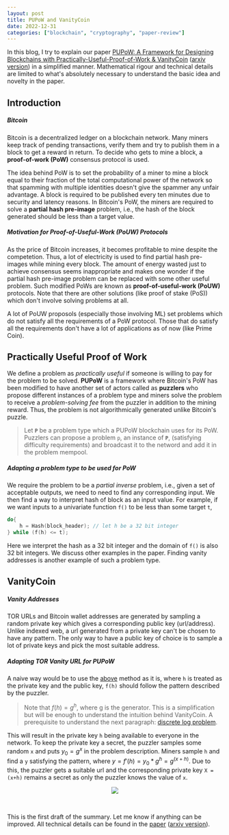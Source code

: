 ```yaml
---
layout: post
title: PUPoW and VanityCoin
date: 2022-12-31
categories: ["blockchain", "cryptography", "paper-review"]
---
```

In this blog, I try to explain our paper [PUPoW: A Framework for Designing Blockchains with Practically-Useful-Proof-of-Work & VanityCoin](https://ieeexplore.ieee.org/document/9680581) ([arxiv version](https://arxiv.org/abs/2210.06738)) in a simplified manner. Mathematical rigour and technical details are limited to what's absolutely necessary to understand the basic idea and novelty in the paper.

## Introduction

##### Bitcoin

Bitcoin is a decentralized ledger on a blockchain network. Many miners keep track of pending transactions, verify them and try to publish them in a block to get a reward in return. To decide who gets to mine a block, a **proof-of-work (PoW)** consensus protocol is used.

The idea behind PoW is to set the probability of a miner to mine a block equal to their fraction of the total computational power of the network so that spamming with multiple identities doesn't give the spammer any unfair advantage. A block is required to be published every ten minutes due to security and latency reasons. In Bitcoin's PoW, the miners are required to solve a **partial hash pre-image** problem, i.e., the hash of the block generated should be less than a target value.

##### Motivation for Proof-of-Useful-Work (PoUW) Protocols

As the price of Bitcoin increases, it becomes profitable to mine despite the competetion. Thus, a lot of electricity is used to find partial hash pre-images while mining every block. The amount of energy wasted just to achieve consensus seems inappropriate and makes one wonder if the partial hash pre-image problem can be replaced with some other useful problem. Such modified PoWs are known as **proof-of-useful-work (PoUW)** protocols. Note that there are other solutions (like proof of stake (PoS)) which don't involve solving problems at all.

A lot of PoUW proposols (especially those involving ML) set problems which do not satisfy all the requirements of a PoW protocol. Those that do satisfy all the requirements don't have a lot of applications as of now (like Prime Coin).

## Practically Useful Proof of Work

We define a problem as _practically useful_ if someone is willing to pay for the problem to be solved. **PUPoW** is a framework where Bitcoin's PoW has been modified to have another set of actors called as **puzzlers** who propose different instances of a problem type and miners solve the problem to receive a _problem-solving fee_ from the puzzler in addition to the mining reward. Thus, the problem is not algorithmically generated unlike Bitcoin's puzzle.

> Let **`P`** be a problem type which a PUPoW blockchain uses for its PoW. Puzzlers can propose a problem `p`, an instance of **`P`**, (satisfying difficulty requirements) and broadcast it to the netword and add it in the problem mempool.

##### Adapting a problem type to be used for PoW

We require the problem to be a _partial inverse_ problem, i.e., given a set of acceptable outputs, we need to need to find any corresponding input. We then find a way to interpret hash of block as an input value. For example, if we want inputs to a univariate function `f()` to be less than some target `t`,
```c++
do{
    h = Hash(block_header); // let h be a 32 bit integer
} while (f(h) <= t);
```
Here we interpret the hash as a 32 bit integer and the domain of `f()` is also 32 bit integers. We discuss other examples in the paper. Finding vanity addresses is another example of such a problem type.

## VanityCoin

##### Vanity Addresses

TOR URLs and Bitcoin wallet addresses are generated by sampling a random private key which gives a corresponding public key (url/address). Unlike indexed web, a url generated from a private key can't be chosen to have any pattern. The only way to have a public key of choice is to sample a lot of private keys and pick the most suitable address.

##### Adapting TOR Vanity URL for PUPoW

A naive way would be to use the [above](#adapting-a-problem-type-to-be-used-for-pow) method as it is, where `h` is treated as the private key and the public key, `f(h)` should follow the pattern described by the puzzler.
> Note that $f(h) = g^h$, where g is the generator. This is a simplification but will be enough to understand the intuition behind VanityCoin. A prerequisite to understand the next paragraph: [discrete log problem](https://en.wikipedia.org/wiki/Discrete_logarithm).

This will result in the private key `h` being available to everyone in the network. To keep the private key a secret, the puzzler samples some random `x` and puts $y_0 = g^x$ in the problem description. Miners sample `h` and find a `y` satisfying the pattern, where $y = f'(h) = y_0 * g^h = g^{(x+h)}$. Due to this, the puzzler gets a suitable url and the corresponding private key `X = (x+h)` remains a secret as only the puzzler knows the value of `x`.

<p align="center">
    <img src = "{{site.baseurl}}/assets/images/tor_vanity.png">
</p>
<!-- ![Image]({{site.baseurl}}/assets/images/tor_vanity.png)  -->
<!-- ![Image]({{site.baseurl}}/assets/images/actors.png) -->

<br/>

This is the first draft of the summary. Let me know if anything can be improved. All technical details can be found in the [paper](https://ieeexplore.ieee.org/document/9680581) ([arxiv version](https://arxiv.org/abs/2210.06738)).